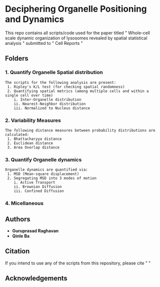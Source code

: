 # Deciphering Organelle Positioning and Dynamics
This repo contains all scripts/code used for the paper titled " Whole-cell scale dynamic organization of lysosomes revealed by spatial statistical analysis " submitted to " Cell Reports "

## Folders
### 1. Quantify Organelle Spatial distribution 
```
The scripts for the following analysis are present:
 1. Ripley's K/L test (for checking spatial randomness)
 2. Quantifying spatial metrics (among multiple cells and within a single cell over time)
	i. Inter-Organelle distribution
	ii. Nearest-Neighbor distribution
	iii. Normalized to Nucleus distance
```
### 2. Variability Measures
```
The following distance measures between probability distributions are calculated:
 1. Bhattacharyya distance
 2. Euclidean distance
 3. Area Overlap distance
```
### 3. Quantify Organelle dynamics
```
Organelle dynamics are quantified via:
 1. MSD (Mean-square displacement)
 2. Segregating MSD into 3 modes of motion
	i. Active Transport
	ii. Brownian Diffusion
	iii. Confined Diffusion
```
### 4. Micellaneous


## Authors
* **Guruprasad Raghavan** 
* **Qinle Ba**

## Citation
If you intend to use any of the scripts from this repository, please cite " "

## Acknowledgements



